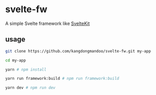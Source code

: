 # svelte-fw

A simple Svelte framework like [SvelteKit](https://kit.svelte.dev)

## usage

```bash
git clone https://github.com/kangdongmandoo/svelte-fw.git my-app

cd my-app

yarn # npm install

yarn run framework:build # npm run framework:build

yarn dev # npm run dev
```
